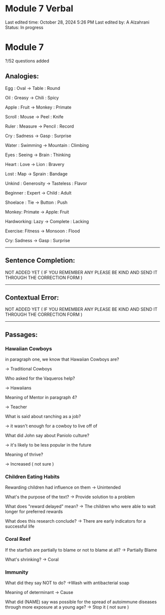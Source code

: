# Module 7 Verbal

Last edited time: October 28, 2024 5:26 PM
Last edited by: A Alzahrani
Status: In progress

# Module 7

?/52 questions added

## Analogies:

Egg : Oval -> Table : Round

Oil : Greasy -> Chili : Spicy

Apple : Fruit -> Monkey : Primate

Scroll : Mouse -> Peel : Knife

Ruler : Measure -> Pencil : Record

Cry : Sadness -> Gasp : Surprise

Water : Swimming -> Mountain : Climbing

Eyes : Seeing -> Brain : Thinking

Heart : Love -> Lion : Bravery

Lost : Map -> Sprain : Bandage

Unkind : Generosity -> Tasteless : Flavor

Beginner : Expert -> Child : Adult

Shoelace : Tie -> Button : Push

Monkey: Primate -> Apple: Fruit

Hardworking: Lazy -> Complete : Lacking

Exercise: Fitness -> Monsoon : Flood

Cry: Sadness -> Gasp : Surprise

---

## Sentence Completion:

NOT ADDED YET ( IF YOU REMEMBER ANY PLEASE BE KIND AND SEND IT THROUGH THE CORRECTION FORM )

---

## Contextual Error:

NOT ADDED YET ( IF YOU REMEMBER ANY PLEASE BE KIND AND SEND IT THROUGH THE CORRECTION FORM )

---

## Passages:

### Hawaiian Cowboys

in paragraph one, we know that Hawaiian Cowboys are?

-> Traditional Cowboys

Who asked for the Vaqueros help?

-> Hawaiians

Meaning of Mentor in paragraph 4?

-> Teacher

What is said about ranching as a job?

-> it wasn't enough for a cowboy to live off of

What did John say about Paniolo culture? 

-> it's likely to be less popular in the future

Meaning of thrive?

-> Increased ( not sure )

### Children Eating Habits

Rewarding children had influence on them
-> Unintended

What's the purpose of the text?
-> Provide solution to a problem

What does "reward delayed" mean?
-> The children who were able to wait longer for preferred rewards

What does this research conclude?
-> There are early indicators for a successful life

### Coral Reef

If the starfish are partially to blame or not to blame at all?
-> Partially Blame

What's shrinking?
-> Coral

### Immunity

What did they say NOT to do?
->Wash with antibacterial soap

Meaning of determinant
-> Cause

What did (NAME) say was possible for the spread of autoimmune diseases through more exposure at a young age?
-> Stop it ( not sure )
